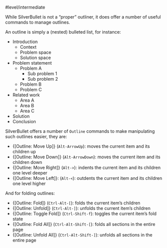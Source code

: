 #level/intermediate

While SilverBullet is not a “proper” outliner, it does offer a number of useful commands to manage outlines.

An outline is simply a (nested) bulleted list, for instance:

* Introduction
  * Context
  * Problem space
  * Solution space
* Problem statement
  * Problem A
    * Sub problem 1
    * Sub problem 2
  * Problem B
  * Problem C
* Related work
  * Area A
  * Area B
  * Area C
* Solution
* Conclusion

SilverBullet offers a number of `Outline` commands to make manipulating such outlines easier, they are:

* {[Outline: Move Up]} (`Alt-ArrowUp`): moves the current item and its children up
* {[Outline: Move Down]} (`Alt-ArrowDown`): moves the current item and its children down
* {[Outline: Move Right]} (`Alt->`): indents the current item and its children one level deeper
* {[Outline: Move Left]}: (`Alt-<`): outdents the current item and its children one level higher

And for folding outlines:

* {[Outline: Fold]} (`Ctrl-Alt-[`): folds the current item’s children
* {[Outline: Unfold]} (`Ctrl-Alt-]`): unfolds the current item’s children
* {[Outline: Toggle Fold]} (`Ctrl-Shift-f`): toggles the current item’s fold state
* {[Outline: Fold All]} (`Ctrl-Alt-Shift-[`): folds all sections in the entire page
* {[Outline: Unfold All]} (`Ctrl-Alt-Shift-]`): unfolds all sections in the entire page
